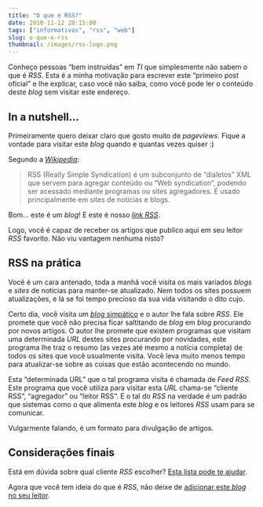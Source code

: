 ```yaml
---
title: "O que é RSS?"
date: 2010-11-12 20:15:00
tags: ["informativos", "rss", "web"]
slug: o-que-e-rss
thumbnail: /images/rss-logo.png
---
```


Conheço pessoas “bem instruídas” em _TI_ que simplesmente não sabem o que é _RSS_.
Esta é a minha motivação para escrever este “primeiro post oficial” e lhe explicar,
caso você não saiba, como você pode ler o conteúdo deste _blog_ sem visitar este endereço.

## In a nutshell…

Primeiramente quero deixar claro que gosto muito de _pageviews_. Fique a vontade
para visitar este _blog_ quando e quantas vezes quiser :)

Segundo a [_Wikipedia_](http://pt.wikipedia.org/ "Visite a Wikipedia"):

> RSS (Really Simple Syndication) é um subconjunto de “dialetos” XML que servem para agregar conteúdo ou “Web syndication“, podendo ser acessado mediante programas ou sites agregadores. É usado principalmente em sites de notícias e blogs.

Bom… este é um _blog_! E este é nosso [_link RSS_](http://www.klauslaube.com.br/feed/rss.xml "Confira o nosso feed RSS").

Logo, você é capaz de receber os artigos que publico aqui em seu leitor _RSS_
favorito. Não viu vantagem nenhuma nisto?

## RSS na prática

Você é um cara antenado, toda a manhã você visita os mais variados _blogs_ e
_sites_ de notícias para manter-se atualizado. Nem todos os sites possuem
atualizações, e lá se foi tempo precioso da sua vida visitando o dito cujo.

Certo dia, você visita um [_blog_ simpático](http://klauslaube.com.br "O blog pode até ser simpático, mas o autor não =]")
e o autor lhe fala sobre _RSS_. Ele promete que você não precisa ficar
saltitando de _blog_ em _blog_ procurando por novos artigos. O autor lhe
promete que existem programas que visitam uma determinada _URL_ destes sites
procurando por novidades, este programa lhe traz o resumo (as vezes até mesmo
a notícia completa) de todos os sites que você usualmente visita. Você leva
muito menos tempo para atualizar-se sobre as coisas que estão acontecendo no mundo.

Esta “determinada URL” que o tal programa visita é chamada de _Feed RSS_.
Este programa que você utiliza para visitar esta _URL_ chama-se “cliente RSS“,
“agregador” ou “leitor RSS“. E o tal do _RSS_ na verdade é um padrão que
sistemas como o que alimenta este _blog_ e os leitores _RSS_
usam para se comunicar.

Vulgarmente falando, é um formato para divulgação de artigos.

## Considerações finais

Está em dúvida sobre qual cliente _RSS_ escolher?
[Esta lista pode te ajudar](http://pt.wikipedia.org/wiki/Anexo:Lista_de_agregadores_de_feed "Escolha o agregador RSS do seu agrado").

Agora que você tem ideia do que é _RSS_, não deixe de
[adicionar este _blog_ no seu leitor](http://www.klauslaube.com.br/feed/rss.xml "Adicione este blog ao seu leitor RSS").
